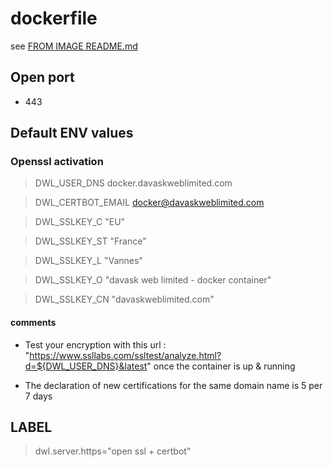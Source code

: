# dockerfile

see [FROM IMAGE README.md](https://github.com/davask/d-apache2)

## Open port
- 443

## Default ENV values

### Openssl activation

> DWL_USER_DNS docker.davaskweblimited.com

> DWL_CERTBOT_EMAIL docker@davaskweblimited.com

> DWL_SSLKEY_C "EU"

> DWL_SSLKEY_ST "France"

> DWL_SSLKEY_L "Vannes"

> DWL_SSLKEY_O "davask web limited - docker container"

> DWL_SSLKEY_CN "davaskweblimited.com"

#### comments

- Test your encryption with this url : "https://www.ssllabs.com/ssltest/analyze.html?d=${DWL_USER_DNS}&latest" once the container is up & running

- The declaration of new certifications for the same domain name is 5 per 7 days

## LABEL

> dwl.server.https="open ssl + certbot"
